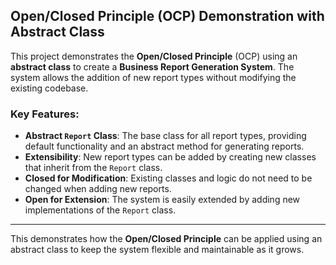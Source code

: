## Open/Closed Principle (OCP) Demonstration with Abstract Class

This project demonstrates the **Open/Closed Principle** (OCP) using an **abstract class** to create a **Business Report Generation System**. The system allows the addition of new report types without modifying the existing codebase.

### Key Features:
- **Abstract `Report` Class**: The base class for all report types, providing default functionality and an abstract method for generating reports.
- **Extensibility**: New report types can be added by creating new classes that inherit from the `Report` class.
- **Closed for Modification**: Existing classes and logic do not need to be changed when adding new reports.
- **Open for Extension**: The system is easily extended by adding new implementations of the `Report` class.

---


This demonstrates how the **Open/Closed Principle** can be applied using an abstract class to keep the system flexible and maintainable as it grows.
